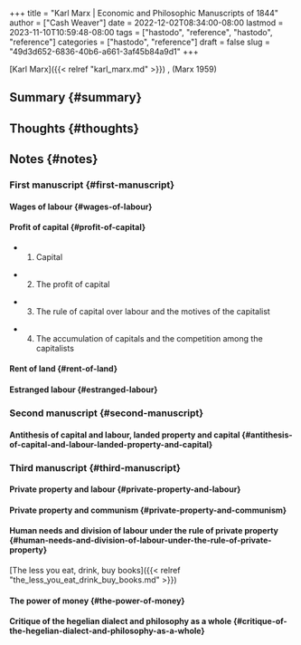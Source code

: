 +++
title = "Karl Marx | Economic and Philosophic Manuscripts of 1844"
author = ["Cash Weaver"]
date = 2022-12-02T08:34:00-08:00
lastmod = 2023-11-10T10:59:48-08:00
tags = ["hastodo", "reference", "hastodo", "reference"]
categories = ["hastodo", "reference"]
draft = false
slug = "49d3d652-6836-40b6-a661-3af45b84a9d1"
+++

[Karl Marx]({{< relref "karl_marx.md" >}}) , (Marx 1959)


## Summary {#summary}


## Thoughts {#thoughts}


## Notes {#notes}


### First manuscript {#first-manuscript}


#### Wages of labour {#wages-of-labour}


#### Profit of capital {#profit-of-capital}

<!--list-separator-->

-  1. Capital

<!--list-separator-->

-  2. The profit of capital

<!--list-separator-->

-  3. The rule of capital over labour and the motives of the capitalist

<!--list-separator-->

-  4. The accumulation of capitals and the competition among the capitalists


#### Rent of land {#rent-of-land}


#### Estranged labour {#estranged-labour}


### Second manuscript {#second-manuscript}


#### Antithesis of capital and labour, landed property and capital {#antithesis-of-capital-and-labour-landed-property-and-capital}


### Third manuscript {#third-manuscript}


#### Private property and labour {#private-property-and-labour}


#### Private property and communism {#private-property-and-communism}


#### Human needs and division of labour under the rule of private property {#human-needs-and-division-of-labour-under-the-rule-of-private-property}

[The less you eat, drink, buy books]({{< relref "the_less_you_eat_drink_buy_books.md" >}})


#### The power of money {#the-power-of-money}


#### Critique of the hegelian dialect and philosophy as a whole {#critique-of-the-hegelian-dialect-and-philosophy-as-a-whole}
